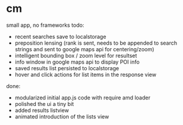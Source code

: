 # cm
small app, no frameworks
todo:
* recent searches save to localstorage
* preposition lensing (rank is sent, needs to be appended to search strings and sent to google maps api for centering/zoom)
* intelligent bounding box / zoom level for resultset
* info window in google maps api to display POI info
* saved results list persisted to localstorage
* hover and click actions for list items in the response view

done:
* modularized initial app.js code with require amd loader
* polished the ui a tiny bit
* added results listview
* animated introduction of the lists view

